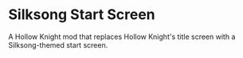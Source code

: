 # Silksong Start Screen
A Hollow Knight mod that replaces Hollow Knight's title screen with a Silksong-themed start screen.
